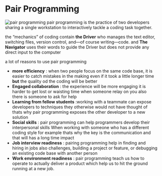 









# Pair Programming #
![pair programming](https://martinfowler.com/articles/on-pair-programming/driver_navigator.png)
pair programming is the practice of two developers sharing a single workstation to interactively tackle a coding task together.

the “mechanics” of coding contain **the Driver** who manages the text editor, switching files, version control, and—of course writing—code. and **The Navigator** uses their words to guide the Driver but does not provide any direct input to the computer

a lot of reasons to use pair programming
- **more efficiency** : when two people focus on the same code base, it is easier to catch mistakes in the making even if it took a little longer time **but** the quality od the coding will be better
- **Engaged collaboration** : the experience will be more engaging it is harder to get lost or waisting time when someone relay on you also there is someone to ask for help 
- **Learning from fellow students** :working with a teammate can expose developers to techniques they otherwise would not have thought of  thats why pair programming exposes the other developer to a new solution 
- **Social skills** : pair programming can help programmers develop their interpersonal skills When working with someone who has a different coding style for example thats why the key is the communication and that will has a long time impact 
- **Job interview readiness** : pairing programming help in finding and hiring in jobs also  challenges, building a project or feature, or debugging an existing code base with another person 
- **Work environment readiness** : pair programming teach us how to operate to actually deliver a product which help us to hit the ground running at a new job.